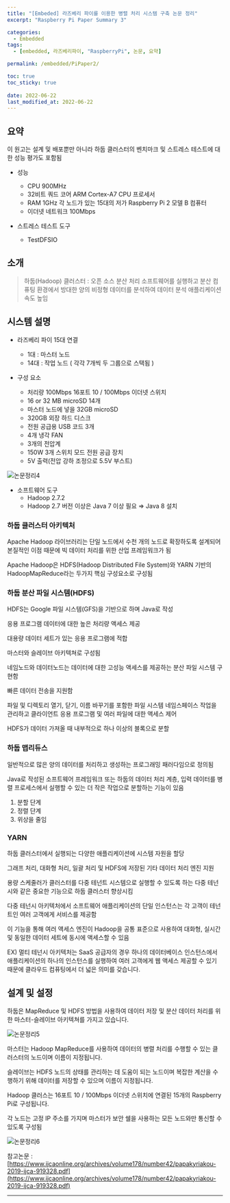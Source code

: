 ```yaml
---
title: "[Embeded] 라즈베리 파이를 이용한 병렬 처리 시스템 구축 논문 정리"
excerpt: "Raspberry Pi Paper Summary 3"

categories:
  - Embedded
tags:
  - [embedded, 라즈베리파이, "RaspberryPi", 논문, 요약]

permalink: /embedded/PiPaper2/

toc: true
toc_sticky: true
 
date: 2022-06-22
last_modified_at: 2022-06-22
---
```


## 요약

이 원고는 설계 및 배포뿐만 아니라 하둡 클러스터의 벤치마크 및 스트레스 테스트에 대한 성능 평가도 포함됨

- 성능
  - CPU 900MHz
  - 32비트 쿼드 코어 ARM Cortex-A7 CPU 프로세서
  - RAM 1GHz 각 노드가 있는 15대의 저가 Raspberry Pi 2 모델 B 컴퓨터
  - 이더넷 네트워크 100Mbps

- 스트레스 테스트 도구
  - TestDFSIO

## 소개

> 하둡(Hadoop) 클러스터 : 오픈 소스 분산 처리 소프트웨어를 실행하고 분산 컴퓨팅 환경에서 방대한 양의 비정형 데이터를 분석하여 데이터 분석 애플리케이션 속도 높임
>

## 시스템 설명

- 라즈베리 파이 15대 연결
  - 1대 : 마스터 노드
  - 14대 : 작업 노드 ( 각각 7개씩 두 그룹으로 스택됨 )

- 구성 요소
  - 처리량 100Mbps 16포트 10 / 100Mbps 이더넷 스위치
  - 16 or 32 MB microSD 14개
  - 마스터 노드에 넣을 32GB microSD
  - 320GB 외장 하드 디스크
  - 전원 공급용 USB 코드 3개
  - 4개 냉각 FAN
  - 3개의 전압계
  - 150W 3개 스위치 모드 전원 공급 장치
  - 5V 출력(전압 강하 조정으로 5.5V 부스트)

![논문정리4](https://jsw6701.github.io/assets/images/posts_img/논문정리4.png)

- 소프트웨어 도구
  - Hadoop 2.7.2
  - Hadoop 2.7 버전 이상은 Java 7 이상 필요  ⇒  Java 8 설치

### 하둡 클러스터 아키텍처

Apache Hadoop 라이브러리는 단일 노드에서 수천 개의 노드로 확장하도록 설계되어 본질적인 이점 때문에 빅 데이터 처리를 위한 산업 프레임워크가 됨

Apache Hadoop은 HDFS(Hadoop Distributed File System)와 YARN 기반의 HadoopMapReduce라는 두가지 핵심 구성요소로 구성됨

### 하둡 분산 파일 시스템(HDFS)

HDFS는 Google 파일 시스템(GFS)을 기반으로 하며 Java로 작성

응용 프로그램 데이터에 대한 높은 처리량 액세스 제공

대용량 데이터 세트가 있는 응용 프로그램에 적합

마스터와 슬레이브 아키텍쳐로 구성됨

네임노드와 데이터노드는 데이터에 대한 고성능 액세스를 제공하는 분산 파일 시스템 구현함

빠른 데이터 전송을 지원함

파일 및 디렉토리 열기, 닫기, 이름 바꾸기를 포함한 파일 시스템 네임스페이스 작업을 관리하고 클라이언트 응용 프로그램 및 여러 파일에 대한 액세스 제어

HDFS가 데이터 가져올 때 내부적으로 하나 이상의 블록으로 분할

### 하둡 맵리듀스

일반적으로 많은 양의 데이터를 처리하고 생성하는 프로그래밍 패러다임으로 정의됨

Java로 작성된 소프트웨어 프레임워크 또는 하둡의 데이터 처리 계층, 입력 데이터를 병렬 프로세스에서 실행할 수 있는 더 작은 작업으로 분할하는 기능이 있음

1. 분할 단계
2. 정렬 단계
3. 위상을 줄임

### YARN

하둡 클러스터에서 실행되는 다양한 애플리케이션에 시스템 자원을 할당

그래프 처리, 대화형 처리, 일괄 처리 및 HDFS에 저장된 기타 데이터 처리 엔진 지원

용량 스케줄러가 클러스터를 다중 테넌트 시스템으로 실행할 수 있도록 하는 다중 테넌시와 같은 중요한 기능으로 하둡 클러스터 향상시킴

다중 테넌시 아키텍처에서 소프트웨어 애플리케이션의 단일 인스턴스는 각 고객이 테넌트인 여러 고객에게 서비스를 제공함

이 기능을 통해 여러 액세스 엔진이 Hadoop을 공통 표준으로 사용하여 대화형, 실시간 및 동일한 데이터 세트에 동시에 액세스할 수 있음

EX) 멀티 테넌시 아키텍처는 SaaS 공급자의 경우 하나의 데이터베이스 인스턴스에서 애플리케이션의 하나의 인스턴스를 실행하여 여러 고객에게 웹 액세스 제공할 수 있기 때문에 클라우드 컴퓨팅에서 더 넓은 의미를 갖습니다.

## 설계 및 설정

하둡은 MapReduce 및 HDFS 방법을 사용하여 데이터 저장 및 분산 데이터 처리를 위한 마스터-슬레이브 아키텍쳐를 가지고 있습니다.

![논문정리5](https://jsw6701.github.io/assets/images/posts_img/논문정리5.png)

마스터는 Hadoop MapReduce를 사용하여 데이터의 병렬 처리를 수행할 수 있는 클러스터의 노드이며 이름이 지정됩니다.

슬레이브는 HDFS 노드의 상태를 관리하는 데 도움이 되는 노드이며 복잡한 계산을 수행하기 위해 데이터를 저장할 수 있으며 이름이 지정됩니다.

Hadoop 클러스는 16포트 10 / 100Mbps 이더넷 스위치에 연결된 15개의 Raspberry Pi로 구성됩니다.

각 노드는 고정 IP 주소를 가지며 마스터가 보안 쉘을 사용하는 모든 노드와만 통신할 수 있도록 구성됨

![논문정리6](https://jsw6701.github.io/assets/images/posts_img/논문정리6.png)

참고논문 : [https://www.ijcaonline.org/archives/volume178/number42/papakyriakou-2019-ijca-919328.pdf](https://www.ijcaonline.org/archives/volume178/number42/papakyriakou-2019-ijca-919328.pdf)

---